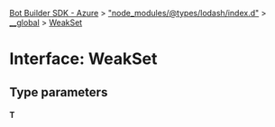 [Bot Builder SDK - Azure](../README.md) > ["node_modules/@types/lodash/index.d"](../modules/_node_modules__types_lodash_index_d_.md) > [__global](../modules/_node_modules__types_lodash_index_d_.__global.md) > [WeakSet](../interfaces/_node_modules__types_lodash_index_d_.__global.weakset.md)



# Interface: WeakSet

## Type parameters
#### T 

